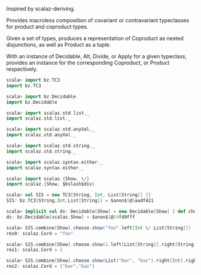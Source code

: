 Inspired by scalaz-deriving.

Provides macroless composition of covariant or contravariant
typeclasses for product and coproduct types.

Given a set of types, produces a representation of Coproduct as nested disjunctions,
as well as Product as a tuple.

With an instance of Decidable, Alt, Divide, or Apply for a given typeclass,
provides an instance for the corresponding Coproduct, or Product respectively.

```scala
scala> import bz.TC3
import bz.TC3

scala> import bz.Decidable
import bz.Decidable

scala> import scalaz.std.list._
import scalaz.std.list._

scala> import scalaz.std.anyVal._
import scalaz.std.anyVal._

scala> import scalaz.std.string._
import scalaz.std.string._

scala> import scalaz.syntax.either._
import scalaz.syntax.either._

scala> import scalaz.{Show, \/}
import scalaz.{Show, $bslash$div}

scala> val SIS = new TC3[String, Int, List[String]] {}
SIS: bz.TC3[String,Int,List[String]] = $anon$1@5aadf421

scala> implicit val ds: Decidable[Show] = new Decidable[Show] { def choose2[Z, A1, A2](a1: => Show[A1], a2: =>Show[A2])(f: Z => (A1 \/ A2)): Show[Z] = Show.show[Z]((z: Z) => f(z).fold(a1.show(_), a2.show(_))) }
ds: bz.Decidable[scalaz.Show] = $anon$1@54f49fff

scala> SIS.combine[Show].choose.show("foo".left[Int \/ List[String]])
res0: scalaz.Cord = "foo"

scala> SIS.combine[Show].choose.show(2.left[List[String]].right[String])
res1: scalaz.Cord = 2

scala> SIS.combine[Show].choose.show(List("bar", "baz").right[Int].right[String])
res2: scalaz.Cord = ["bar","baz"]
```
